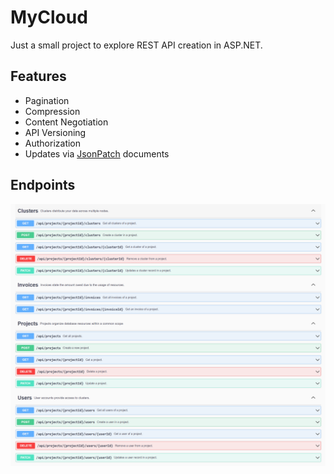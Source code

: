 # MyCloud

Just a small project to explore REST API creation in ASP.NET.

## Features

- Pagination
- Compression
- Content Negotiation
- API Versioning
- Authorization
- Updates via [JsonPatch](https://datatracker.ietf.org/doc/html/rfc6902) documents

## Endpoints

![API](docs/MyCloudAPI.png)
